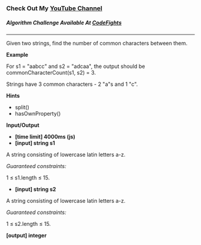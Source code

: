 ### Check Out My [YouTube Channel](https://www.YouTube.com/CodingTutorials360)

##### Algorithm Challenge Available At [CodeFights](https://codefights.com/arcade/intro/level-3/JKKuHJknZNj4YGL32)
---
Given two strings, find the number of common characters between them.

**Example**

For s1 = "aabcc" and s2 = "adcaa", the output should be
commonCharacterCount(s1, s2) = 3.

Strings have 3 common characters - 2 "a"s and 1 "c".

**Hints**
-   split()
-   hasOwnProperty()

**Input/Output**

- **[time limit] 4000ms (js)**
- **[input] string s1**

A string consisting of lowercase latin letters a-z.

*Guaranteed constraints:*

1 ≤ s1.length ≤ 15.

- **[input] string s2**

A string consisting of lowercase latin letters a-z.

*Guaranteed constraints:*

1 ≤ s2.length ≤ 15.

**[output] integer**